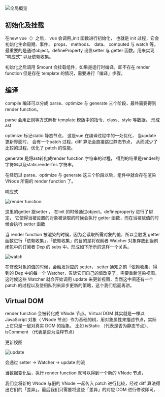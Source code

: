 

![全局概览](https://tva1.sinaimg.cn/large/0081Kckwgy1gk1dixn8nyj31000qy75i.jpg)

## 初始化及挂载

在new vue（）之后， vue 会调用_init 函数进行初始化， 也就是 init 过程，它会初始化生命周期、事件、 props、 methods、 data、 computed 与 watch 等。 最重要的是通过object。defineProperty 设置setter 与 getter 函数。用来实现 “响应式” 以及依赖收集。

初始化之后调用 $mount 会挂载组件，如果是运行时编译，即不存在 render function 但是存在 template 的情况，需要进行「编译」步骤。

## 编译

compile 编译可以分成 parse、optimize 与 generate 三个阶段，最终需要得到 render function。

parse 
 会用正则等方式解析 template 模版中的指令、class、style 等数据， 形成ast

optimize
 标记static 静态节点， 这是vue 在编译过程中的一处优化， 当update更新界面时， 会有一个patch 过程，diff 算法会直接跳过静态节点， 从而减少了比较的过程，优化了 patch 的性能。
 
 generate
 是将ast转化成render function 字符串的过程， 得到的结果是render的字符串以及staticrenderfns 字符串。

在经历过 parse、optimize 与 generate 这三个阶段以后，组件中就会存在渲染 VNode 所需的 render function 了。

响应式

![render function](https://tva1.sinaimg.cn/large/0081Kckwgy1gk1du14yrgj311o0lejsi.jpg)

这里的getter 跟setter ， 在init 的时候通过object。defineproperty 进行了绑定， 它使得当被设置的对象被读取的时候会执行 getter 函数，而在当被赋值的时候会执行 setter 函数

当 render function 被渲染的时候，因为会读取所需对象的值，所以会触发 getter 函数进行「依赖收集」，「依赖收集」的目的是将观察者 Watcher 对象存放到当前闭包中的订阅者 Dep 的 subs 中。形成如下所示的这样一个关系。

![watch](https://tva1.sinaimg.cn/large/0081Kckwgy1gk1dy0bdbfj30s40dajrj.jpg)

在修改对象的值的时候，会触发对应的 setter， setter 通知之前「依赖收集」得到的 Dep 中的每一个 Watcher，告诉它们自己的值改变了，需要重新渲染视图。这时候这些 Watcher 就会开始调用 update 来更新视图，当然这中间还有一个 patch 的过程以及使用队列来异步更新的策略，这个我们后面再讲。

## Virtual DOM
render function 会被转化成 VNode 节点。Virtual DOM 其实就是一棵以 JavaScript 对象（ VNode 节点）作为基础的树，用对象属性来描述节点，实际上它只是一层对真实 DOM 的抽象。
比如 isStatic （代表是否为静态节点）、 isComment （代表是否为注释节点）


更新视图

![update](https://tva1.sinaimg.cn/large/0081Kckwgy1gk1e0broknj30yo0iwq3p.jpg)

会通过 setter -> Watcher -> update 的流

当数据变化后，执行 render function 就可以得到一个新的 VNode 节点，

我们会将新的 VNode 与旧的 VNode 一起传入 patch 进行比较，经过 diff 算法得出它们的「差异」。最后我们只需要将这些「差异」的对应 DOM 进行修改即可。












































